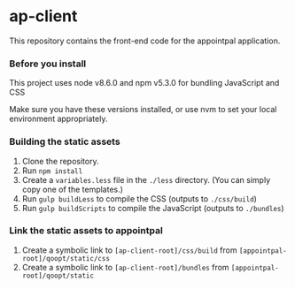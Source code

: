 ap-client
======

This repository contains the front-end code for the appointpal application.

### Before you install 

This project uses node v8.6.0 and npm v5.3.0 for bundling JavaScript and CSS

Make sure you have these versions installed, or use nvm to set your local environment appropriately.

### Building the static assets

1. Clone the repository.
2. Run `npm install`
3. Create a `variables.less` file in the `./less` directory.  (You can simply copy one of the templates.)
4. Run `gulp buildLess` to compile the CSS (outputs to `./css/build`)
5. Run `gulp buildScripts` to compile the JavaScript (outputs to `./bundles`)

### Link the static assets to appointpal

1. Create a symbolic link to `[ap-client-root]/css/build` from `[appointpal-root]/qoopt/static/css`
2. Create a symbolic link to `[ap-client-root]/bundles` from `[appointpal-root]/qoopt/static`
